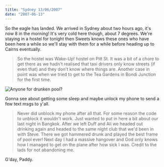 ```yaml
---
title: "Sydney 13/06/2007"
date: "2007-06-13"
---
```

So the eagle has landed. We arrived in Sydney about two hours ago, it's now 8 in the morning! It's very cold here though, about 7 degrees. We're staying in a hostel for tonight then Sweets knows these ones who have been here a while so we'll stay with them for a while before heading up to Cairns eventually.

> So the hostel was Wake-Up! hostel on Pitt St. It was a bit of a chore to get there as we hadn't realised that taxi drivers only know streets (if even that) and they don't know where things are. Another case in point was when we tried to get to the Tea Gardens in Bondi Junction for the first time.

![Anyone for drunken pool?](/images/P6120688.JPG "Anyone for drunken pool?")

Gonna see about getting some sleep and maybe unlock my phone to send a few text msgs to y'all.

> Never did unblock my phone after all that. For some reason the code to unblock it wouldn't work. Just wanted to put in here a bit about our last night in Bangkok. After we left Duff and Ali we headed out drinking again and headed to the same night club that we'd been in with Steve. There we got hammered drunk and played the best frame of pool ever! Next day I had a massive hangover and God only knows how I managed to get on the plane after how sick I was. Credit to the lads for not abandoning me.


G'day,
Paddy.